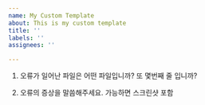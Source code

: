 ```yaml
---
name: My Custom Template
about: This is my custom template
title: ''
labels: ''
assignees: ''

---
```


1. 오류가 일어난 파일은 어떤 파일입니까? 또 몇번째 줄 입니까?

2. 오류의 증상을 말씀해주세요. 가능하면 스크린샷 포함
